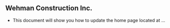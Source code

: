 ## Wehman Construction Inc.

* This document will show you how to update the home page located at ...